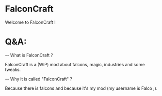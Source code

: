 FalconCraft
===========
Welcome to FalconCraft !

Q&A:
======

-- What is FalconCraft ?

FalconCraft is a (WIP) mod about falcons, magic, industries and some tweaks.

-- Why it is called "FalconCraft" ?

Because there is falcons and because it's my mod (my username is Falco ;).
